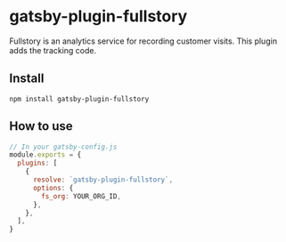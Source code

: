 # gatsby-plugin-fullstory

Fullstory is an analytics service for recording customer visits. This plugin adds the tracking code.

## Install

`npm install gatsby-plugin-fullstory`

## How to use

```javascript
// In your gatsby-config.js
module.exports = {
  plugins: [
    {
      resolve: `gatsby-plugin-fullstory`,
      options: {
        fs_org: YOUR_ORG_ID,
      },
    },
  ],
}
```
